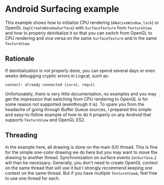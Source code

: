 Android Surfacing example
=========================

This example shows how to initialize CPU rendering (`ANativeWindow_lock`) or
OpenGL (`eglCreateWindowSurface`) with `SurfaceTexture` from `TextureView`
and how to properly deinitialize it so that you can switch from OpenGL to
CPU rendering and vice versa on the same `SurfaceTexture` and in the same
`TextureView`.

## Rationale

If deinitialization is not properly done, you can spend several days or even
weeks debugging cryptic errors in Logcat, such as:

```
connect: already connected (cur=2, req=1)
```

Unfortunately, there is very little documentation, no examples and you may
get the impression that switching from CPU rendering to OpenGL is for some
reason not supported (eventhough it is). To spare you from the headache of
going through Buffer Queue sources, I prepared this simple and
easy-to-follow example of how to do it properly on any Android that
supports `TextureView` and OpenGL ES2.

## Threading

In the example here, all drawing is done on the main (UI) thread. This is
fine for the simple one-color drawing we do here but you may want to move
the drawing to another thread. Synchronization on surface events
(`onSurface…`) will than be necessary. Generally, you don't need to create
OpenGL context on the same thread that will use it but I strongly recommend
keeping one context on the same thread. But if you have multiple
`TextureView`s, feel free to use one thread for each.

